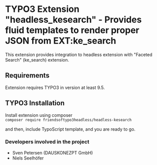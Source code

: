 # TYPO3 Extension "headless_kesearch" - Provides fluid templates to render proper JSON from EXT:ke_search
This extension provides integration to headless extension with "Faceted Search" (ke_search) extension.

## Requirements
Extension requires TYPO3 in version at least 9.5.

## TYPO3 Installation
Install extension using composer\
``composer require friendsoftypo3headless/headless-kesearch``

and then, include TypoScript template, and you are ready to go.

### Developers involved in the project

- Sven Petersen (DAUSKONEZPT GmbH)
- Niels Seelhöfer
